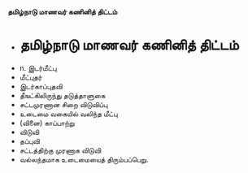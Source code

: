 **தமிழ்நாடு மாணவர் கணினித் திட்டம்**
- # தமிழ்நாடு மாணவர் கணினித் திட்டம்
- n. இடர்மீட்பு
- மீட்புதர்
- இடர்காப்புதவி
- தீஙட்கிலிருந்து தடுத்தாளுகை
- சட்டமுரணான சிறை விடுவிப்பு
- உடைமை வகையில் வலிந்த மீட்பு
- (வினை) காப்பாற்று
- விடுவி
- தப்புவி
- சட்டத்திற்கு முரணாக விடுவி
- வல்லந்தமாக உடைமையைத் திரும்பப்பெறு.

